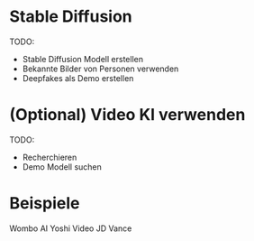 # Stable Diffusion
TODO:
+ Stable Diffusion Modell erstellen
+ Bekannte Bilder von Personen verwenden
+ Deepfakes als Demo erstellen

# (Optional) Video KI verwenden
TODO:
+ Recherchieren
+ Demo Modell suchen

# Beispiele
Wombo AI
Yoshi Video
JD Vance
